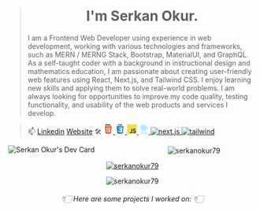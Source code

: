 
> <h1 align="center">I'm Serkan Okur.</h1> 
>I am a Frontend Web Developer using experience in web development, working with various technologies and frameworks, such as MERN / MERNG Stack, Bootstrap, MaterialUI, and GraphQL.
>As a self-taught coder with a background in instructional design and mathematics education, I am passionate about creating user-friendly web features using React, Next.js, and Tailwind CSS. I enjoy learning new skills and applying them to solve real-world problems. I am always looking for opportunities to improve my code quality, testing functionality, and usability of the web products and services I develop.

> 📫  [Linkedin](https://www.linkedin.com/in/serkan-okur-97623728/) [Website](https://serkanokur.com/)
> 🛠 <a href="https://www.w3.org/html/" target="_blank"> <img src="https://raw.githubusercontent.com/devicons/devicon/master/icons/html5/html5-original-wordmark.svg" alt="html5" width="20" height="20"/> </a><a href="https://www.w3schools.com/css/" target="_blank"> <img src="https://raw.githubusercontent.com/devicons/devicon/master/icons/css3/css3-original-wordmark.svg" alt="css3" width="20" height="20"/> </a>  <a href="https://developer.mozilla.org/en-US/docs/Web/JavaScript" target="_blank"> <img src="https://raw.githubusercontent.com/devicons/devicon/master/icons/javascript/javascript-original.svg" alt="javascript" width="20" height="20"/> </a><a href="https://reactjs.org/" target="_blank"> <img src="https://raw.githubusercontent.com/devicons/devicon/master/icons/react/react-original-wordmark.svg" alt="react" width="20" height="20"/> </a> <a href="https://nextjs.org/" target="_blank"> <img src="https://i.pinimg.com/736x/32/9a/d8/329ad85f4ab2047cae13d582274f9270.jpg" alt="next.js" width="40" height="40"/> </a>
<a href="https://tailwindcss.com/" target="_blank"> <img src="https://upload.wikimedia.org/wikipedia/commons/thumb/d/d5/Tailwind_CSS_Logo.svg/2048px-Tailwind_CSS_Logo.svg.png" alt="tailwind" width="40" height="40"/> </a>

<a href="https://app.daily.dev/serkanokur"><img src="https://api.daily.dev/devcards/a70d5dfbe2144f9eac0e5697fd0bbd1a.png?r=2vl" width="250" alt="Serkan Okur's Dev Card"  align="left"/></a>



<p align="center"> 

<img align="center" height='130' src="https://github-readme-streak-stats.herokuapp.com/?user=serkanokur79&" alt="serkanokur79" />
  </p><p align="center"> 
<a href="https://github.com/ryo-ma/github-profile-trophy"><img src="https://github-profile-trophy.vercel.app/?username=serkanokur79" alt="serkanokur79" height='100' /></a> 
</p>
<p align="center"> <img src="https://komarev.com/ghpvc/?username=serkanokur79&label=Profile%20views&color=0e75b6&style=flat" alt="serkanokur79"  /> 

</p>


<h6 align="center">👇🏻 Here are some projects I worked on: 👇🏻</h6>

```

